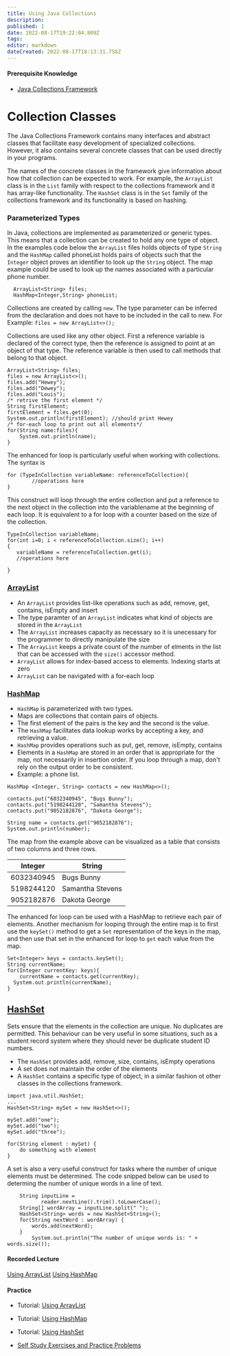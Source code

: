 ```yaml
---
title: Using Java Collections
description: 
published: 1
date: 2022-08-17T19:22:04.809Z
tags: 
editor: markdown
dateCreated: 2022-08-17T18:13:31.758Z
---
```


#### Prerequisite Knowledge
- [Java Collections Framework](/dataStructures/collectionsFramework)


# Collection Classes

The Java Collections Framework contains many interfaces and abstract classes that facilitate easy development of specialized collections.  However, it also contains several concrete classes that can be used directly in your programs.

The names of the concrete classes in the framework give information about how that collection can be expected to work. For example, the `ArrayList` class is in the `List` family with respect to the collections framework and it has array-like functionality. The `HashSet` class is in the `Set` family of the collections framework and its functionality is based on hashing.

### Parameterized Types
In Java, collections are implemented as parameterized or generic types.   This means that a collection can be created to hold any one type of object. In the examples code below the `ArrayList` files holds objects of type `String` and the `HashMap` called phoneList holds pairs of objects such that the `Integer` object proves an identifier to look up the `String` object. The map example could be used to look up the names associated with a particular phone number.  
```
  ArrayList<String> files;
  HashMap<Integer,String> phoneList;
```
Collections are created by calling `new`.   The type parameter can be inferred from the declaration and does not have to be included in the call to new.   For Example:
`files = new ArrayList<>();`

Collections are used like any other object.  First a reference variable is declared of the correct type, then the reference is assigned to point at an object of that type.  The reference variable is then used to call methods that belong to that object.

```
ArrayList<String> files;
files = new ArrayList<>();
files.add("Hewey");
files.add("Dewey");
files.add("Louis");
/* retrive the first element */
String firstElement;
firstElement = files.get(0);
System.out.println(firstElement); //should print Hewey
/* for-each loop to print out all elements*/
for(String name:files){
	System.out.println(name);
}
```
The enhanced for loop is particularly useful when working with collections.  The syntax is 
```
for (TypeInCollection variableName: referenceToCollection){
		//operations here
}
```
This construct will loop through the entire collection and put a reference to the next object in the collection into the variablename at the beginning of each loop.   It is equivalent to a  for loop with a counter based on the size of the collection.
```
TypeInCollection variableName;
for(int i=0; i < referenceToCollection.size(); i++)
{
   variableName = referenceToCollection.get(i);
   //operations here

}
```

### [ArrayList](http://localhost:8000/docs/api/java.base/java/util/ArrayList.html)

- An `ArrayList` provides list-like operations such as add, remove, get, contains, isEmpty and insert
- The type paramter of an `ArrayList` indicates what kind of objects are stored in the `ArrayList` 
- The `ArrayList`  increases capacity as necessary so it is unecessary for the programmer to directly manipulate the size
- The `ArrayList` keeps a private count of the number of elments in the list that can be accessed with the `size()` accessor method.
- `ArrayList` allows for index-based access to elements. Indexing starts at zero
- `ArrayList` can be navigated with a for-each loop

### [HashMap](http://localhost:8000/docs/api/java.base/java/util/HashMap.html)
- `HashMap` is parameterized with two types.
- Maps are collections that contain pairs of objects.
- The first element of the pairs  is the key and the second is the value.
- The `HashMap` facilitates data lookup works by accepting a key, and retrieving a value.
- `HashMap` provides operations such as put, get, remove, isEmpty, contains
- Elements in a `HashMap` are stored in an order that is appropriate for the map, not necessarily in insertion order.  If you loop through a map, don't rely on the output order to be consistent.
- Example: a phone list.

```
HashMap <Integer, String> contacts = new HashMap<>();

contacts.put("6032340945", "Bugs Bunny");
contacts.put("5198244120", "Samantha Stevens");
contacts.put("9052182876", "Dakota George");

String name = contacts.get("9052182876");
System.out.println(number);
```
The map from the example above can be visualized as a table that consists of two columns and three rows.

| Integer    | String           |
|------------|------------------|
| 6032340945 | Bugs Bunny       |
| 5198244120 | Samantha Stevens |
| 9052182876 | Dakota George    |

The enhanced for loop can be used with a HashMap to retrieve each pair of elements.   Another mechanism for looping through the entire map is to first use the `keySet()` method to get a `Set` representation of the keys in the map, and then use that set in the enhanced for loop to `get` each value from the map.

```
Set<Integer> keys = contacts.keySet();
String currentName;
for(Integer currentKey: keys){
	currentName = contacts.get(currentKey);
  System.out.println(currentName);
}
```

## [HashSet ](http://localhost:8000/docs/api/java.base/java/util/HashSet.html)

Sets ensure that the elements in the collection are unique.  No duplicates are permitted.  This behaviour can be very useful in some situations, such as a student record system where they should never be duplicate student ID numbers.

- The `HashSet` provides add, remove, size, contains, isEmpty operations
- A set does not maintain the order of the elements
- A `HashSet` contains a specific type of object, in a similar fashion ot other classes in the collections framework.

```
import java.util.HashSet;
...
HashSet<String> mySet = new HashSet<>();

mySet.add("one");
mySet.add("two");
mySet.add("three");

for(String element : mySet) {
    do something with element
}

```

A set is also a very useful construct for tasks where the number of unique elements must be determined.  The code snipped below can be used to determing the number of unique words in a line of text.

```
    String inputLine = 
           reader.nextLine().trim().toLowerCase();
    String[] wordArray = inputLine.split(" ");
    HashSet<String> words = new HashSet<String>();
    for(String nextWord : wordArray) {
        words.add(nextWord); 
    }
		System.out.println("The number of unique words is: " + words.size());
```

#### Recorded Lecture
[Using ArrayList](http://localhost:8000/lectures/dataStructures/ArrayList/)
[Using HashMap](http://localhost:8000/lectures/dataStructures/HashMap/)


#### Practice 
 - Tutorial: [Using ArrayList](http://localhost:8888/lab/tree/tutorials/dataStructures/ArrayList.ipynb) 
 - Tutorial: [Using HashMap](http://localhost:8888/lab/tree/tutorials/dataStructures/HashMap.ipynb)
  - Tutorial: [Using HashSet](http://localhost:8888/lab/tree/tutorials/dataStructures/HashSet.ipynb)

- [Self Study Exercises and Practice Problems](/practiceActivities/dataStructures/collections)
  